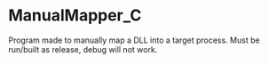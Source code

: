 # ManualMapper_C
Program made to manually map a DLL into a target process.
Must be run/built as release, debug will not work.
